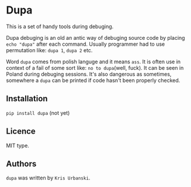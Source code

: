 # Dupa

This is a set of handy tools during debuging.

Dupa debuging is an old an antic way of debuging source code by
placing `echo "dupa"` after each command. Usually programmer
had to use permutation like: `dupa 1`, `dupa 2` etc.

Word `dupa` comes from polish languge and it means `ass`.
It is often use in context of a fail of some sort like:
`no to dupa`(well, fuck). It can be seen in Poland
during debuging sessions. It's also dangerous as sometimes,
somewhere a `dupa` can be printed if code hasn't been properly
checked.

## Installation

`pip install dupa` (not yet)

## Licence

MIT type.

## Authors

`dupa` was written by `Kris Urbanski`.
